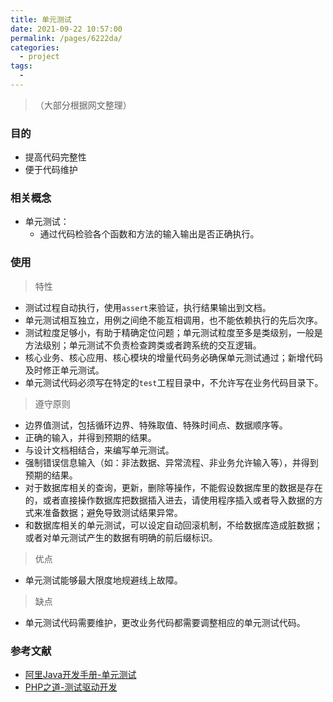 ```yaml
---
title: 单元测试
date: 2021-09-22 10:57:00
permalink: /pages/6222da/
categories:
  - project
tags:
  - 
---
```

> （大部分根据网文整理）

### 目的
- 提高代码完整性
- 便于代码维护

### 相关概念
- 单元测试：
    - 通过代码检验各个函数和方法的输入输出是否正确执行。

### 使用
> 特性
- 测试过程自动执行，使用`assert`来验证，执行结果输出到文档。
- 单元测试相互独立，用例之间绝不能互相调用，也不能依赖执行的先后次序。
- 测试粒度足够小，有助于精确定位问题；单元测试粒度至多是类级别，一般是方法级别；单元测试不负责检查跨类或者跨系统的交互逻辑。
- 核心业务、核心应用、核心模块的增量代码务必确保单元测试通过；新增代码及时修正单元测试。
- 单元测试代码必须写在特定的`test`工程目录中，不允许写在业务代码目录下。

> 遵守原则
- 边界值测试，包括循环边界、特殊取值、特殊时间点、数据顺序等。
- 正确的输入，并得到预期的结果。
- 与设计文档相结合，来编写单元测试。
- 强制错误信息输入（如：非法数据、异常流程、非业务允许输入等），并得到预期的结果。
- 对于数据库相关的查询，更新，删除等操作，不能假设数据库里的数据是存在的，或者直接操作数据库把数据插入进去，请使用程序插入或者导入数据的方式来准备数据；避免导致测试结果异常。
- 和数据库相关的单元测试，可以设定自动回滚机制，不给数据库造成脏数据；或者对单元测试产生的数据有明确的前后缀标识。

> 优点
- 单元测试能够最大限度地规避线上故障。

> 缺点
- 单元测试代码需要维护，更改业务代码都需要调整相应的单元测试代码。

### 参考文献
- [阿里Java开发手册-单元测试](https://www.kancloud.cn/kanglin/java_developers_guide/539190)
- [PHP之道-测试驱动开发](https://www.kancloud.cn/thinkphp/php-the-right-way/3194)
